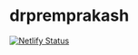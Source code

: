 # drpremprakash
[![Netlify Status](https://api.netlify.com/api/v1/badges/02abea1c-8a2f-4056-81c8-4529be49c4af/deploy-status)](https://app.netlify.com/sites/drpremprakash/deploys)
